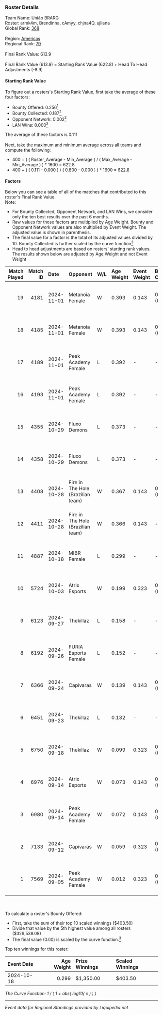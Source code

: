 ### Roster Details<br />
Team Name: União BRARG<br />
Roster: armk4m, Brendinha, cAmyy, chjna4Q, ujliana<br />
Global Rank: [368](../standings_global.md)<br />
<br />
Region: [Americas]( ../standings_americas.md)<br />
Regional Rank: [79]( ../standings_americas.md)<br />
<br />
Final Rank Value:  613.9<br />
<br />
Final Rank Value (613.9) = Starting Rank Value (622.8) + Head To Head Adjustments (-8.9)<br />

#### Starting Rank Value<br />
To figure out a rosters's Starting Rank Value, first take the average of these four factors:<br />
- Bounty Offered: 0.256[<sup>1</sup>](#table2)
- Bounty Collected: 0.187[<sup>2</sup>](#table1)
- Opponent Network: 0.002[<sup>2</sup>](#table1)
- LAN Wins: 0.000[<sup>2</sup>](#table1)

The average of these factors is 0.111<br />
<br />
Next, take the maximum and minimum average across all teams and compute the following:<br />
- 400 + ( ( Roster_Average - Min_Average ) / ( Max_Average - Min_Average ) ) * 1600 = 622.8
- 400 + ( ( 0.111 - 0.000 ) / ( 0.800 - 0.000 ) ) * 1600 = 622.8


#### Factors<br />
Below you can see a table of all of the matches that contributed to this roster's Final Rank Value.<br />
Note:<br />

- For Bounty Collected, Opponent Network, and LAN Wins, we consider only the ten best results over the past 6 months.
- Raw values for those factors are multiplied by Age Weight. Bounty and Opponent Network values are also multiplied by Event Weight. The adjusted value is shown in parenthesis.
- The final value for a factor is the total of its adjusted values divided by 10. Bounty Collected is further scaled by the curve function[<sup>3</sup>](#curveFunction)
- Head to head adjustments are based on rosters' starting rank values. The results shown below are adjusted by Age Weight and not Event Weight
<span id="table1"></span><br />


| Match Played | Match ID | Date       | Opponent                          | W/L | Age Weight | Event Weight | Bounty Collected | Opponent Network | LAN Wins  | H2H Adj. | Roster                                     |
| -: | -: | :- | :- | :- | :- | :- | :- | :- | :- | -: | :- |
|           19 |     4181 | 2024-11-01 | Metanoia Female                   | W   | 0.393      | 0.143        | 0.000 (0.000)    | 0.018 (0.001)    | 0 (0.000) |     2.82 | armk4m, Brendinha, cAmyy, chjna4Q, ujliana |
|           18 |     4185 | 2024-11-01 | Metanoia Female                   | W   | 0.393      | 0.143        | 0.000 (0.000)    | 0.018 (0.001)    | 0 (0.000) |     2.89 | armk4m, Brendinha, cAmyy, chjna4Q, ujliana |
|           17 |     4189 | 2024-11-01 | Peak Academy Female               | L   | 0.392      | -            | -                | -                | -         |    -6.11 | armk4m, Brendinha, cAmyy, chjna4Q, ujliana |
|           16 |     4193 | 2024-11-01 | Peak Academy Female               | L   | 0.392      | -            | -                | -                | -         |    -6.32 | armk4m, Brendinha, cAmyy, chjna4Q, ujliana |
|           15 |     4355 | 2024-10-29 | Fluxo Demons                      | L   | 0.373      | -            | -                | -                | -         |    -3.58 | armk4m, Brendinha, cAmyy, chjna4Q, ujliana |
|           14 |     4358 | 2024-10-29 | Fluxo Demons                      | L   | 0.373      | -            | -                | -                | -         |    -3.68 | armk4m, Brendinha, cAmyy, chjna4Q, ujliana |
|           13 |     4408 | 2024-10-28 | Fire in The Hole (Brazilian team) | W   | 0.367      | 0.143        | 0.000 (0.000)    | 0.018 (0.001)    | 0 (0.000) |     2.51 | armk4m, Brendinha, cAmyy, chjna4Q, ujliana |
|           12 |     4411 | 2024-10-28 | Fire in The Hole (Brazilian team) | W   | 0.366      | 0.143        | -                | 0.018 (0.001)    | 0 (0.000) |     2.56 | armk4m, Brendinha, cAmyy, chjna4Q, ujliana |
|           11 |     4887 | 2024-10-18 | MIBR Female                       | L   | 0.299      | -            | -                | -                | -         |    -4.53 | armk4m, Brendinha, cAmyy, chjna4Q, ujliana |
|           10 |     5724 | 2024-10-03 | Atrix Esports                     | W   | 0.199      | 0.323        | 0.005 (0.000)    | 0.211 (0.014)    | 0 (0.000) |     3.52 | armk4m, Brendinha, cAmyy, chjna4Q, ujliana |
|            9 |     6123 | 2024-09-27 | Thekillaz                         | L   | 0.158      | -            | -                | -                | -         |    -2.60 | armk4m, Brendinha, cAmyy, chjna4Q, ujliana |
|            8 |     6192 | 2024-09-26 | FURIA Esports Female              | L   | 0.152      | -            | -                | -                | -         |    -0.56 | armk4m, Brendinha, cAmyy, chjna4Q, ujliana |
|            7 |     6366 | 2024-09-24 | Capivaras                         | W   | 0.139      | 0.143        | 0.001 (0.000)    | 0.038 (0.001)    | 0 (0.000) |     1.58 | armk4m, Brendinha, cAmyy, chjna4Q, ujliana |
|            6 |     6451 | 2024-09-23 | Thekillaz                         | L   | 0.132      | -            | -                | -                | -         |    -2.17 | armk4m, Brendinha, cAmyy, chjna4Q, ujliana |
|            5 |     6750 | 2024-09-18 | Thekillaz                         | W   | 0.099      | 0.323        | 0.001 (0.000)    | 0.066 (0.002)    | 0 (0.000) |     1.50 | armk4m, Brendinha, cAmyy, chjna4Q, ujliana |
|            4 |     6976 | 2024-09-14 | Atrix Esports                     | W   | 0.073      | 0.143        | 0.005 (0.000)    | 0.211 (0.002)    | 0 (0.000) |     1.29 | armk4m, Brendinha, cAmyy, chjna4Q, ujliana |
|            3 |     6980 | 2024-09-14 | Peak Academy Female               | W   | 0.072      | 0.143        | 0.001 (0.000)    | 0.115 (0.001)    | 0 (0.000) |     1.11 | armk4m, Brendinha, cAmyy, chjna4Q, ujliana |
|            2 |     7133 | 2024-09-12 | Capivaras                         | W   | 0.059      | 0.323        | 0.001 (0.000)    | 0.038 (0.001)    | 0 (0.000) |     0.68 | armk4m, Brendinha, cAmyy, chjna4Q, ujliana |
|            1 |     7569 | 2024-09-05 | Peak Academy Female               | W   | 0.012      | 0.323        | 0.001 (0.000)    | -                | -         |     0.19 | armk4m, Brendinha, cAmyy, chjna4Q, ujliana |

<br />
<span id="table2"></span><br />
To calculate a roster's Bounty Offered:<br />

- First, take the sum of their top 10 scaled winnings ($403.50)
- Divide that value by the 5th highest value among all rosters ($329,538.08)
- The final value (0.00) is scaled by the curve function.[<sup>3</sup>](#curveFunction)

Top ten winnings for this roster:<br />

| Event Date | Age Weight | Prize Winnings | Scaled Winnings |
| :- | -: | :- | :- |
| 2024-10-18 |      0.299 | $1,350.00      | $403.50         |


<span id="curveFunction"></span>_The Curve Function: 1 / ( 1 + abs( log10( x ) ) )_<br />

---
_Event data for Regional Standings provided by Liquipedia.net_<br />
